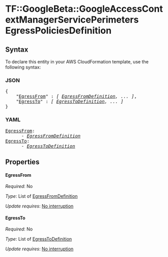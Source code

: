 # TF::GoogleBeta::GoogleAccessContextManagerServicePerimeters EgressPoliciesDefinition

## Syntax

To declare this entity in your AWS CloudFormation template, use the following syntax:

### JSON

<pre>
{
    "<a href="#egressfrom" title="EgressFrom">EgressFrom</a>" : <i>[ <a href="egressfromdefinition.md">EgressFromDefinition</a>, ... ]</i>,
    "<a href="#egressto" title="EgressTo">EgressTo</a>" : <i>[ <a href="egresstodefinition.md">EgressToDefinition</a>, ... ]</i>
}
</pre>

### YAML

<pre>
<a href="#egressfrom" title="EgressFrom">EgressFrom</a>: <i>
      - <a href="egressfromdefinition.md">EgressFromDefinition</a></i>
<a href="#egressto" title="EgressTo">EgressTo</a>: <i>
      - <a href="egresstodefinition.md">EgressToDefinition</a></i>
</pre>

## Properties

#### EgressFrom

_Required_: No

_Type_: List of <a href="egressfromdefinition.md">EgressFromDefinition</a>

_Update requires_: [No interruption](https://docs.aws.amazon.com/AWSCloudFormation/latest/UserGuide/using-cfn-updating-stacks-update-behaviors.html#update-no-interrupt)

#### EgressTo

_Required_: No

_Type_: List of <a href="egresstodefinition.md">EgressToDefinition</a>

_Update requires_: [No interruption](https://docs.aws.amazon.com/AWSCloudFormation/latest/UserGuide/using-cfn-updating-stacks-update-behaviors.html#update-no-interrupt)

